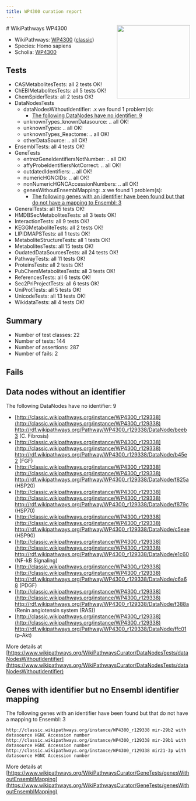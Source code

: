 ```yaml
---
title: WP4300 curation report
---
```


<img style="float: right; width: 200px" src="https://upload.wikimedia.org/wikipedia/commons/thumb/8/83/Wplogo_with_text_500.png/640px-Wplogo_with_text_500.png" />
# WikiPathways WP4300

* WikiPathways: [WP4300](https://wikipathways.org/pathways/WP4300) ([classic](https://classic.wikipathways.org/instance/WP4300))
* Species: Homo sapiens
* Scholia: [WP4300](https://scholia.toolforge.org/wikipathways/WP4300)
## Tests
* CASMetabolitesTests: all 2 tests OK!
* ChEBIMetabolitesTests: all 5 tests OK!
* ChemSpiderTests: all 2 tests OK!
* DataNodesTests
    * dataNodesWithoutIdentifier: .x we found 1 problem(s):
        * [The following DataNodes have no identifier: 9](#d2d32fa8)
    * unknownTypes_knownDatasource: .. all OK!
    * unknownTypes: .. all OK!
    * unknownTypes_Reactome: .. all OK!
    * otherDataSource: .. all OK!
* EnsemblTests: all 4 tests OK!
* GeneTests
    * entrezGeneIdentifiersNotNumber: .. all OK!
    * affyProbeIdentifiersNotCorrect: .. all OK!
    * outdatedIdentifiers: .. all OK!
    * numericHGNCIDs: .. all OK!
    * nonNumericHGNCAccessionNumbers: .. all OK!
    * genesWithoutEnsemblMapping: .x we found 1 problem(s):
        * [The following genes with an identifier have been found but that do not have a mapping to Ensembl: 3](#40286d85)
* GeneralTests: all 15 tests OK!
* HMDBSecMetabolitesTests: all 3 tests OK!
* InteractionTests: all 9 tests OK!
* KEGGMetaboliteTests: all 2 tests OK!
* LIPIDMAPSTests: all 1 tests OK!
* MetaboliteStructureTests: all 1 tests OK!
* MetabolitesTests: all 15 tests OK!
* OudatedDataSourcesTests: all 24 tests OK!
* PathwayTests: all 11 tests OK!
* ProteinsTests: all 2 tests OK!
* PubChemMetabolitesTests: all 3 tests OK!
* ReferencesTests: all 6 tests OK!
* Sec2PriProjectTests: all 6 tests OK!
* UniProtTests: all 5 tests OK!
* UnicodeTests: all 13 tests OK!
* WikidataTests: all 4 tests OK!


## Summary

* Number of test classes: 22
* Number of tests: 144
* Number of assertions: 287
* Number of fails: 2

## Fails

<a name="d2d32fa8" />

## Data nodes without an identifier

The following DataNodes have no identifier: 9

* [http://classic.wikipathways.org/instance/WP4300_r129338](http://classic.wikipathways.org/instance/WP4300_r129338) http://rdf.wikipathways.org/Pathway/WP4300_r129338/DataNode/beeb3 (C. Fibrosis)
* [http://classic.wikipathways.org/instance/WP4300_r129338](http://classic.wikipathways.org/instance/WP4300_r129338) http://rdf.wikipathways.org/Pathway/WP4300_r129338/DataNode/b45e2 (FGF)
* [http://classic.wikipathways.org/instance/WP4300_r129338](http://classic.wikipathways.org/instance/WP4300_r129338) http://rdf.wikipathways.org/Pathway/WP4300_r129338/DataNode/f825a (HSP20)
* [http://classic.wikipathways.org/instance/WP4300_r129338](http://classic.wikipathways.org/instance/WP4300_r129338) http://rdf.wikipathways.org/Pathway/WP4300_r129338/DataNode/f879c (HSP70)
* [http://classic.wikipathways.org/instance/WP4300_r129338](http://classic.wikipathways.org/instance/WP4300_r129338) http://rdf.wikipathways.org/Pathway/WP4300_r129338/DataNode/c5eae (HSP90)
* [http://classic.wikipathways.org/instance/WP4300_r129338](http://classic.wikipathways.org/instance/WP4300_r129338) http://rdf.wikipathways.org/Pathway/WP4300_r129338/DataNode/e1c60 (NF-kB Signaling)
* [http://classic.wikipathways.org/instance/WP4300_r129338](http://classic.wikipathways.org/instance/WP4300_r129338) http://rdf.wikipathways.org/Pathway/WP4300_r129338/DataNode/c6a68 (PDGF)
* [http://classic.wikipathways.org/instance/WP4300_r129338](http://classic.wikipathways.org/instance/WP4300_r129338) http://rdf.wikipathways.org/Pathway/WP4300_r129338/DataNode/f388a (Renin angiotensin
system (RAS))
* [http://classic.wikipathways.org/instance/WP4300_r129338](http://classic.wikipathways.org/instance/WP4300_r129338) http://rdf.wikipathways.org/Pathway/WP4300_r129338/DataNode/ffc01 (p-Akt)


More details at [https://www.wikipathways.org/WikiPathwaysCurator/DataNodesTests/dataNodesWithoutIdentifier](https://www.wikipathways.org/WikiPathwaysCurator/DataNodesTests/dataNodesWithoutIdentifier)

<a name="40286d85" />

## Genes with identifier but no Ensembl identifier mapping

The following genes with an identifier have been found but that do not have a mapping to Ensembl: 3
```
http://classic.wikipathways.org/instance/WP4300_r129338 mir-29b2 with datasource HGNC Accession number
http://classic.wikipathways.org/instance/WP4300_r129338 mir-29b1 with datasource HGNC Accession number
http://classic.wikipathways.org/instance/WP4300_r129338 mir21-3p with datasource HGNC Accession number
```

More details at [https://www.wikipathways.org/WikiPathwaysCurator/GeneTests/genesWithoutEnsemblMapping](https://www.wikipathways.org/WikiPathwaysCurator/GeneTests/genesWithoutEnsemblMapping)

